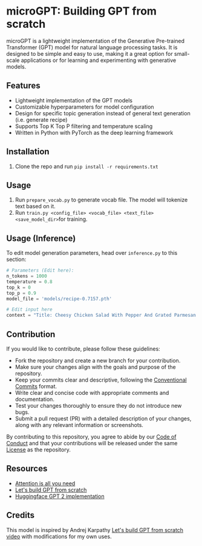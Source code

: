 # microGPT: Building GPT from scratch
microGPT is a lightweight implementation of the Generative Pre-trained Transformer (GPT) model for natural language processing tasks. It is designed to be simple and easy to use, making it a great option for small-scale applications or for learning and experimenting with generative models. 
## Features
-  Lightweight implementation of the GPT models
-  Customizable hyperparameters for model configuration
-  Design for specific topic generation instead of general text generation (i.e. generate recipe) 
-  Supports Top K Top P filtering and temperature scaling
-  Written in Python with PyTorch as the deep learning framework

## Installation 
1. Clone the repo and run `pip install -r requirements.txt`

## Usage
1. Run `prepare_vocab.py` to generate vocab file. The model will tokenize text based on it.
2. Run `train.py <config_file> <vocab_file> <text_file> <save_model_dir>`for training.

## Usage (Inference)
To edit model generation parameters, head over `inference.py` to this section:
```py
# Parameters (Edit here):
n_tokens = 1000
temperature = 0.8
top_k = 0
top_p = 0.9
model_file = 'models/recipe-0.7157.pth'

# Edit input here
context = "Title: Cheesy Chicken Salad With Pepper And Grated Parmesan Cheese"
```
## Contribution
If you would like to contribute, please follow these guidelines:

-   Fork the repository and create a new branch for your contribution.
-   Make sure your changes align with the goals and purpose of the repository.
-   Keep your commits clear and descriptive, following the [Conventional Commits](https://www.conventionalcommits.org/en/v1.0.0/) format.
-   Write clear and concise code with appropriate comments and documentation.
-   Test your changes thoroughly to ensure they do not introduce new bugs.
-   Submit a pull request (PR) with a detailed description of your changes, along with any relevant information or screenshots.

By contributing to this repository, you agree to abide by our [Code of Conduct](https://github.com/LeeSinLiang/microGPT/blob/main/CODE_OF_CONDUCT.md) and that your contributions will be released under the same [License](https://github.com/LeeSinLiang/microGPT/blob/main/LICENSE) as the repository.

## Resources
- [Attention is all you need](https://arxiv.org/abs/1706.03762)
- [Let's build GPT from scratch](https://youtu.be/kCc8FmEb1nY)
- [Huggingface GPT 2 implementation](https://github.com/huggingface/transformers/tree/main/src/transformers/models/gpt2)

## Credits
This model is inspired by Andrej Karpathy [Let's build GPT from scratch video](https://youtu.be/kCc8FmEb1nY) with modifications for my own uses.


